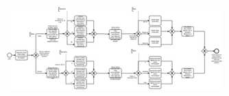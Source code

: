 

[![viewer example screenshot](./diagram_loja.svg)](https://cdn.statically.io/gh/giseldo/chatbot_BTA_BPMN_to_AIML/de0eb529/exemplos%20aula/Diagrama%20-%20Aluno%20-%20Tarefa%202%20-%20Ester/diagram_loja.svg)


